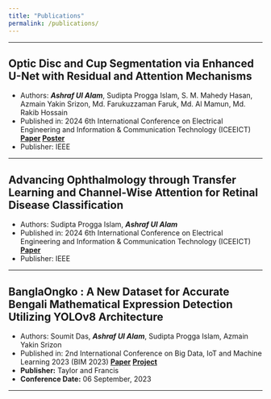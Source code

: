 ```yaml
---
title: "Publications"
permalink: /publications/
---
```


---
## Optic Disc and Cup Segmentation via Enhanced U-Net with Residual and Attention Mechanisms
- Authors: ***Ashraf UI Alam***, Sudipta Progga Islam, S. M. Mahedy Hasan, Azmain Yakin Srizon, Md. Farukuzzaman Faruk, Md. Al Mamun, Md. Rakib Hossain
- Published in: 2024 6th International Conference on Electrical Engineering and Information & Communication Technology (ICEEICT) **[Paper](https://doi.org/10.1109/ICEEICT62016.2024.10534436) [Poster](https://ashraf-ul-alam-amit.github.io/pdf/170_Poster.pdf)**
- Publisher: IEEE

---

## Advancing Ophthalmology through Transfer Learning and Channel-Wise Attention for Retinal Disease Classification
- Authors: Sudipta Progga Islam, ***Ashraf UI Alam***
- Published in: 2024 6th International Conference on Electrical Engineering and Information & Communication Technology (ICEEICT) **[Paper](https://doi.org/10.1109/ICEEICT62016.2024.10534342)**
- Publisher: IEEE

---

## BanglaOngko : A New Dataset for Accurate Bengali Mathematical Expression Detection Utilizing YOLOv8 Architecture
- Authors: Soumit Das, ***Ashraf UI Alam***, Sudipta Progga Islam, Azmain Yakin Srizon
- Published in: 2nd International Conference on Big Data, IoT and Machine Learning 2023 (BIM 2023) **[Paper](#)**  **[Project](https://github.com/ashraf-ul-alam-amit/BanglaOngko)**
- **Publisher:** Taylor and Francis
- **Conference Date:** 06 September, 2023

---

